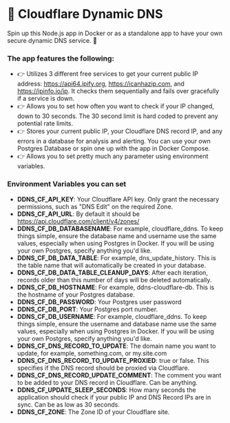 # 🚀 Cloudflare Dynamic DNS

Spin up this Node.js app in Docker or as a standalone app to have your own secure dynamic DNS service. 🧪

### The app features the following:
- 👉 Utilizes 3 different free services to get your current public IP address: https://api64.ipify.org, https://icanhazip.com, and https://ipinfo.io/ip. It checks them sequentially and fails over gracefully if a service is down.
- 👉 Allows you to set how often you want to check if your IP changed, down to 30 seconds. The 30 second limit is hard coded to prevent any potential rate limits.
- 👉 Stores your current public IP, your Cloudflare DNS record IP, and any errors in a database for analysis and alerting. You can use your own Postgres Database or spin one up with the app in Docker Compose.
- 👉 Allows you to set pretty much any parameter using environment variables.

### Environment Variables you can set 
- **DDNS_CF_API_KEY**: Your Cloudflare API key. Only grant the necessary permissions, such as "DNS Edit" on the required Zone.
- **DDNS_CF_API_URL**: By default it should be https://api.cloudflare.com/client/v4/zones/
- **DDNS_CF_DB_DATABASENAME**: For example, cloudflare_ddns. To keep things simple, ensure the database name and username use the same values, especially when using Postgres in Docker. If you will be using your own Postgres, specify anything you'd like.
- **DDNS_CF_DB_DATA_TABLE**: For example, dns_update_history. This is the table name that will automatically be created in your database.
- **DDNS_CF_DB_DATA_TABLE_CLEANUP_DAYS**: After each iteration, records older than this number of days will be deleted automatically.
- **DDNS_CF_DB_HOSTNAME**: For example, ddns-cloudflare-db. This is the hostname of your Postgres database.
- **DDNS_CF_DB_PASSWORD**: Your Postgres user password
- **DDNS_CF_DB_PORT**: Your Postgres port number.
- **DDNS_CF_DB_USERNAME**: For example, cloudflare_ddns. To keep things simple, ensure the username and database name use the same values, especially when using Postgres in Docker. If you will be using your own Postgres, specify anything you'd like.
- **DDNS_CF_DNS_RECORD_TO_UPDATE**: The domain name you want to update, for example, something.com, or my.site.com
- **DDNS_CF_DNS_RECORD_TO_UPDATE_PROXIED**: true or false. This specifies if the DNS record should be proxied via Cloudflare.
- **DDNS_CF_DNS_RECORD_UPDATE_COMMENT**: The comment you want to be added to your DNS record in Cloudflare. Can be anything.
- **DDNS_CF_UPDATE_SLEEP_SECONDS**: How many seconds the application should check if your public IP and DNS Record IPs are in sync. Can be as low as 30 seconds.
- **DDNS_CF_ZONE**: The Zone ID of your Cloudflare site.



